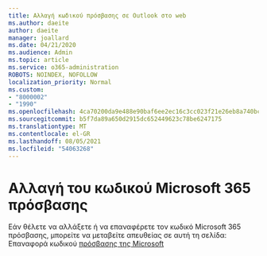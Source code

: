 ```yaml
---
title: Αλλαγή κωδικού πρόσβασης σε Outlook στο web
ms.author: daeite
author: daeite
manager: joallard
ms.date: 04/21/2020
ms.audience: Admin
ms.topic: article
ms.service: o365-administration
ROBOTS: NOINDEX, NOFOLLOW
localization_priority: Normal
ms.custom:
- "8000002"
- "1990"
ms.openlocfilehash: 4ca70200da9e488e90baf6ee2ec16c3cc023f21e26eb8a740bcc3fce1557d6d3
ms.sourcegitcommit: b5f7da89a650d2915dc652449623c78be6247175
ms.translationtype: MT
ms.contentlocale: el-GR
ms.lasthandoff: 08/05/2021
ms.locfileid: "54063268"
---
```

# <a name="change-your-microsoft-365-password"></a>Αλλαγή του κωδικού Microsoft 365 πρόσβασης

Εάν θέλετε να αλλάξετε ή να επαναφέρετε τον κωδικό Microsoft 365 πρόσβασης, μπορείτε να μεταβείτε απευθείας σε αυτή τη σελίδα: Επαναφορά κωδικού [πρόσβασης της Microsoft](https://go.microsoft.com/fwlink/p/?linkid=841910)